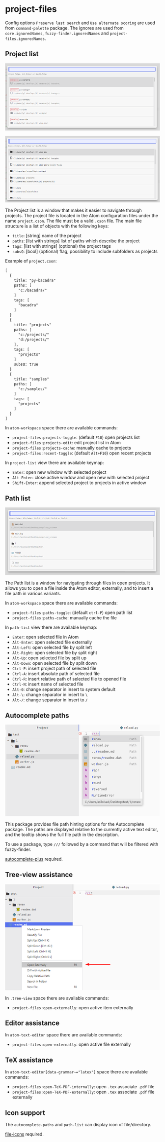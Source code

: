 # project-files

Config options `Preserve last search` and `Use alternate scoring` are used from `command-palette` package. The ignores are used from `core.ignoredNames`, `fuzzy-finder.ignoredNames` and `project-files.ignoredNames`.


## Project list

![project-list](https://github.com/bacadra/atom-project-files/raw/master/assets/project-list.png)

![recent-list](https://github.com/bacadra/atom-project-files/raw/master/assets/recent-list.png)

The Project list is a window that makes it easier to navigate through projects. The project file is located in the Atom configuration files under the name `project.cson`. The file must be a valid `.cson` file. The main file structure is a list of objects with the following keys:

* `title`: [string] name of the project
* `paths`: [list with strings] list of paths which describe the project
* `tags`: [list with strings] (optional) the project tags
* `subsQ`: [bool] (optional) flag, possibility to include subfolders as projects

Example of `project.cson`:

    [
      {
        title: "py-bacadra"
        paths: [
          "c:/bacadra/"
        ]
        tags: [
          "bacadra"
        ]
      }
      {
        title: "projects"
        paths: [
          "c:/projects/"
          "d:/projects/"
        ],
        tags: [
          "projects"
        ]
        subsQ: true
      }
      {
        title: "samples"
        paths: [
          "c:/samples/"
        ]
        tags: [
          "projects"
        ]
      }
    ]


In `atom-workspace` space there are available commands:

* `project-files:projects-toggle`: (default `F10`) open projects list
* `project-files:projects-edit`: edit project list in Atom
* `project-files:projects-cache`: manually cache to projects
* `project-files:recent-toggle`: (default `Alt+F10`) open recent projects

In `project-list` view there are available keymap:

* `Enter`: open new window with selected project
* `Alt-Enter`: close active window and open new with selected project
* `Shift-Enter`: append selected project to projects in active window


## Path list

![path-list](https://github.com/bacadra/atom-project-files/raw/master/assets/path-list.png)

The Path list is a window for navigating through files in open projects. It allows you to open a file inside the Atom editor, externally, and to insert a file path in various variants.

In `atom-workspace` space there are available commands:

* `project-files:paths-toggle`: (default `ctrl-P`) open path list
* `project-files:paths-cache`: manually cache the file

In `path-list` view there are available keymap:

* `Enter`: open selected file in Atom
* `Alt-Enter`: open selected file externally
* `Alt-Left`: open selected file by split left
* `Alt-Right`: open selected file by split right
* `Alt-Up`: open selected file by split up
* `Alt-Down`: open selected file by split down
* `Ctrl-P`: insert project path of selected file
* `Ctrl-A`: insert absolute path of selected file
* `Ctrl-R`: insert relative path of selected file to opened file
* `Ctrl-N`: insert name of selected file
* `Alt-0`: change separator in insert to system default
* `Alt-\`: change separator in insert to `\`
* `Alt-/`: change separator in insert to `/`


## Autocomplete paths

![autocomplete-paths](https://github.com/bacadra/atom-project-files/raw/master/assets/autocomplete-paths.png)

This package provides file path hinting options for the Autocomplete package. The paths are displayed relative to the currently active text editor, and the tooltip shows the full file path in the description.

To use a package, type `///` followed by a command that will be filtered with fuzzy-finder.

[autocomplete-plus](https://atom.io/packages/autocomplete-plus) required.


## Tree-view assistance

![tree-view-externally](https://github.com/bacadra/atom-project-files/raw/master/assets/tree-view-externally.png)

In `.tree-view` space there are available commands:

* `project-files:open-externally`: open active item externally


## Editor assistance

In `atom-text-editor` space there are available commands:

* `project-files:open-externally`: open active file externally


## TeX assistance

In `atom-text-editor[data-grammar~="latex"]` space there are available commands:

* `project-files:open-TeX-PDF-internally`: open `.tex` associate `.pdf` file
* `project-files:open-TeX-PDF-externally`: open `.tex` associate `.pdf` file externally


## Icon support

The `autocomplete-paths` and `path-list` can display icon of file/directory.

[file-icons](https://atom.io/packages/file-icons) required.
